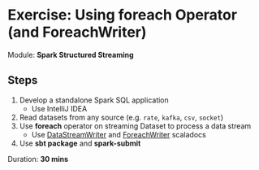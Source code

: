 # Exercise: Using foreach Operator (and ForeachWriter)

Module: **Spark Structured Streaming**

## Steps

1. Develop a standalone Spark SQL application
    * Use IntelliJ IDEA
2. Read datasets from any source (e.g. `rate`, `kafka`, `csv`, `socket`)
3. Use **foreach** operator on streaming Dataset to process a data stream
    * Use [DataStreamWriter](http://spark.apache.org/docs/latest/api/scala/index.html#org.apache.spark.sql.streaming.DataStreamWriter) and [ForeachWriter](http://spark.apache.org/docs/latest/api/scala/index.html#org.apache.spark.sql.ForeachWriter) scaladocs
4. Use **sbt package** and **spark-submit**

Duration: **30 mins**

<!--
## Solution

val solution = ???
-->

